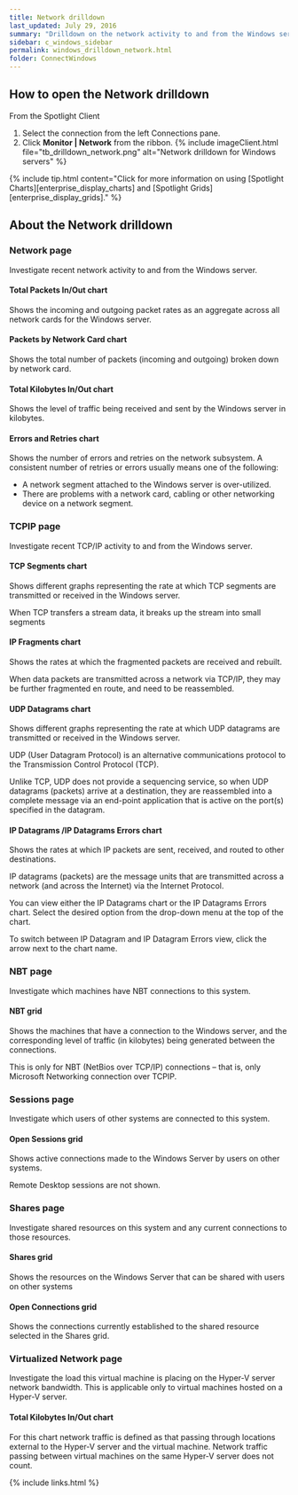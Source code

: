 ```yaml
---
title: Network drilldown
last_updated: July 29, 2016
summary: "Drilldown on the network activity to and from the Windows server."
sidebar: c_windows_sidebar
permalink: windows_drilldown_network.html
folder: ConnectWindows
---
```


## How to open the Network drilldown

From the Spotlight Client

1. Select the connection from the left Connections pane.
2. Click **Monitor \| Network** from the ribbon.
   {% include imageClient.html file="tb_drilldown_network.png" alt="Network drilldown for Windows servers" %}

{% include tip.html content="Click for more information on using [Spotlight Charts][enterprise_display_charts] and [Spotlight Grids][enterprise_display_grids]." %}


## About the Network drilldown

### Network page
Investigate recent network activity to and from the Windows server.

#### Total Packets In/Out chart
Shows the incoming and outgoing packet rates as an aggregate across all network cards for the Windows server.

#### Packets by Network Card chart
Shows the total number of packets (incoming and outgoing) broken down by network card.

#### Total Kilobytes In/Out chart
Shows the level of traffic being received and sent by the Windows server in kilobytes.

#### Errors and Retries chart
Shows the number of errors and retries on the network subsystem. A consistent number of retries or errors usually means one of the following:

* A network segment attached to the Windows server is over-utilized.
* There are problems with a network card, cabling or other networking device on a network segment.

### TCPIP page
Investigate recent TCP/IP activity to and from the Windows server.

#### TCP Segments chart
Shows different graphs representing the rate at which TCP segments are transmitted or received in the Windows server.

When TCP transfers a stream data, it breaks up the stream into small segments

#### IP Fragments chart
Shows the rates at which the fragmented packets are received and rebuilt.

When data packets are transmitted across a network via TCP/IP, they may be further fragmented en route, and need to be reassembled.

#### UDP Datagrams chart
Shows different graphs representing the rate at which UDP datagrams are transmitted or received in the Windows server.

UDP (User Datagram Protocol) is an alternative communications protocol to the Transmission Control Protocol (TCP).

Unlike TCP, UDP does not provide a sequencing service, so when UDP datagrams (packets) arrive at a destination, they are reassembled into a complete message via an end-point application that is active on the port(s) specified in the datagram.

#### IP Datagrams /IP Datagrams Errors chart
Shows the rates at which IP packets are sent, received, and routed to other destinations.

IP datagrams (packets) are the message units that are transmitted across a network (and across the Internet) via the Internet Protocol.

You can view either the IP Datagrams chart or the IP Datagrams Errors chart. Select the desired option from the drop-down menu at the top of the chart.

To switch between IP Datagram and IP Datagram Errors view, click the arrow next to the chart name.



### NBT page
Investigate which machines have NBT connections to this system.

#### NBT grid
Shows the machines that have a connection to the Windows server, and the corresponding level of traffic (in kilobytes) being generated between the connections.

This is only for NBT (NetBios over TCP/IP) connections – that is, only Microsoft Networking connection over TCPIP.


### Sessions page
Investigate which users of other systems are connected to this system.

#### Open Sessions grid
Shows active connections made to the Windows Server by users on other systems.

Remote Desktop sessions are not shown.


### Shares page
Investigate shared resources on this system and any current connections to those resources.

#### Shares grid
Shows the resources on the Windows Server that can be shared with users on other systems

#### Open Connections grid
Shows the connections currently established to the shared resource selected in the Shares grid.



### Virtualized Network page
Investigate the load this virtual machine is placing on the Hyper-V server network bandwidth. This is applicable only to virtual machines hosted on a Hyper-V server.

#### Total Kilobytes In/Out chart
For this chart network traffic is defined as that passing through locations external to the Hyper-V server and the virtual machine. Network traffic passing between virtual machines on the same Hyper-V server does not count.




{% include links.html %}
